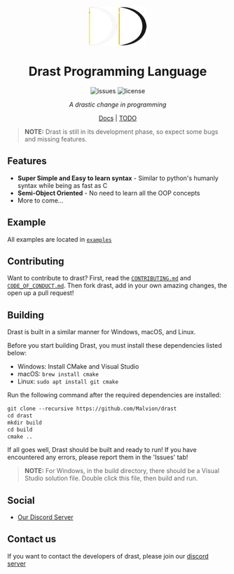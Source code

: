 <div align="center">

![Drast Logo 64](resources/Logo_64_dark.png#gh-dark-mode-only)
![Drast Logo](resources/Logo_64_light.png#gh-light-mode-only)

# Drast Programming Language

![issues](https://img.shields.io/github/issues/Malvion/drast?style=flat-square)
![license](https://img.shields.io/github/license/Malvion/drast?style=flat-square)

_A drastic change in programming_

[Docs](docs/docs.md) | [TODO](TODO.md)

</div>

> **NOTE:** Drast is still in its development phase, so expect some bugs and missing features.

## Features

- **Super Simple and Easy to learn syntax** - Similar to python's humanly syntax while being as fast as C
- **Semi-Object Oriented** - No need to learn all the OOP concepts
- More to come...

## Example

All examples are located in [`examples`](https://github.com/Malvion/drast/tree/master/examples)

## Contributing

Want to contribute to drast? First, read
the [`CONTRIBUTING.md`](https://github.com/Malvion/drast/blob/master/CONTRIBUTING.md)
and [`CODE_OF_CONDUCT.md`](https://github.com/Malvion/drast/blob/master/CODE_OF_CONDUCT.md). Then fork drast, add in your
own amazing changes, the open up a pull request!

## Building

Drast is built in a similar manner for Windows, macOS, and Linux.

Before you start building Drast, you must install these dependencies listed below:

- Windows: Install CMake and Visual Studio
- macOS: `brew install cmake`
- Linux: `sudo apt install git cmake`

Run the following command after the required dependencies are installed:

```batch
git clone --recursive https://github.com/Malvion/drast
cd drast
mkdir build
cd build
cmake ..
```

If all goes well, Drast should be built and ready to run! If you have encountered any errors, please report them in
the 'Issues' tab!

> **NOTE:** For Windows, in the build directory, there should be a Visual Studio solution file. Double click this file,
> then build and
> run.

## Social

- [Our Discord Server](https://discord.gg/ZbmHzNmzPH)

## Contact us

If you want to contact the developers of drast, please join our [discord server](https://discord.com/invite/ZbmHzNmzPH)
